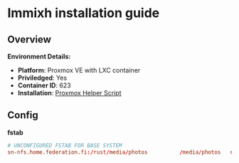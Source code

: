 # Immixh installation guide

## Overview


**Environment Details:**
- **Platform**: Proxmox VE with LXC container
- **Priviledged**: Yes
- **Container ID**: 623
- **Installation**: [Proxmox Helper Script](https://community-scripts.github.io/ProxmoxVE/scripts?id=immich)

## Config

**fstab**

```conf
# UNCONFIGURED FSTAB FOR BASE SYSTEM
sn-nfs.home.federation.fi:/rust/media/photos          /media/photos   nfs     ro,defaults,users  0       0
```